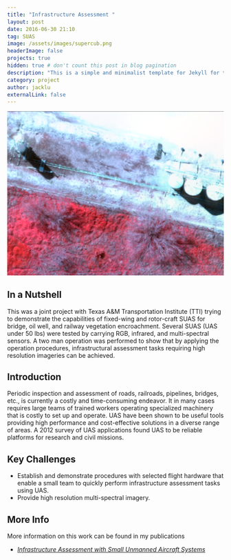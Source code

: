 ```yaml
---
title: "Infrastructure Assessment "
layout: post
date: 2016-06-30 21:10
tag: SUAS
image: /assets/images/supercub.png
headerImage: false
projects: true
hidden: true # don't count this post in blog pagination
description: "This is a simple and minimalist template for Jekyll for those who likes to eat noodles."
category: project
author: jacklu
externalLink: false
---
```


![Screenshot](/assets/images/Project/Oil_rig.png)

## In a Nutshell
This was a joint project with Texas A&M Transportation Institute (TTI) trying to demonstrate the capabilities of fixed-wing and rotor-craft SUAS for bridge, oil well, and railway vegetation encroachment. Several SUAS (UAS under 50 lbs) were tested by carrying RGB, infrared, and multi-spectral sensors. A two man operation was performed to show that by applying the operation procedures, infrastructural assessment tasks requiring high resolution imageries can be achieved.

## Introduction
Periodic inspection and assessment of roads, railroads, pipelines, bridges, etc., is currently a costly and time-consuming endeavor. It in many cases requires large teams of trained workers operating specialized machinery that is costly to set up and operate. UAS have been shown to be useful tools providing high performance and cost-effective solutions in a diverse range of areas. A 2012 survey of UAS applications found UAS to be reliable platforms for research and civil missions.

## Key Challenges
* Establish and demonstrate procedures with selected flight hardware that enable a small team to quickly perform infrastructure assessment tasks using UAS.
* Provide high resolution multi-spectral imagery.

## More Info
More information on this work can be found in my publications
- [*Infrastructure Assessment with Small Unmanned Aircraft Systems*](/assets/doc/Infrastructure_UAS.pdf)
